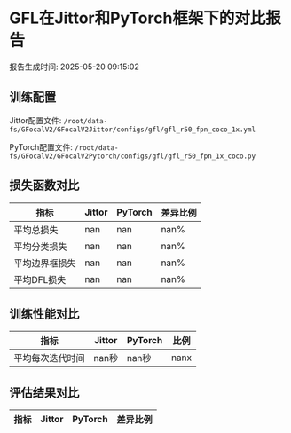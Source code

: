# GFL在Jittor和PyTorch框架下的对比报告

报告生成时间: 2025-05-20 09:15:02

## 训练配置

Jittor配置文件: `/root/data-fs/GFocalV2/GFocalV2Jittor/configs/gfl/gfl_r50_fpn_coco_1x.yml`

PyTorch配置文件: `/root/data-fs/GFocalV2/GFocalV2Pytorch/configs/gfl/gfl_r50_fpn_1x_coco.py`

## 损失函数对比

| 指标 | Jittor | PyTorch | 差异比例 |
|------|--------|---------|----------|
| 平均总损失 | nan | nan | nan% |
| 平均分类损失 | nan | nan | nan% |
| 平均边界框损失 | nan | nan | nan% |
| 平均DFL损失 | nan | nan | nan% |

## 训练性能对比

| 指标 | Jittor | PyTorch | 比例 |
|------|--------|---------|------|
| 平均每次迭代时间 | nan秒 | nan秒 | nanx |

## 评估结果对比

| 指标 | Jittor | PyTorch | 差异比例 |
|------|--------|---------|----------|
